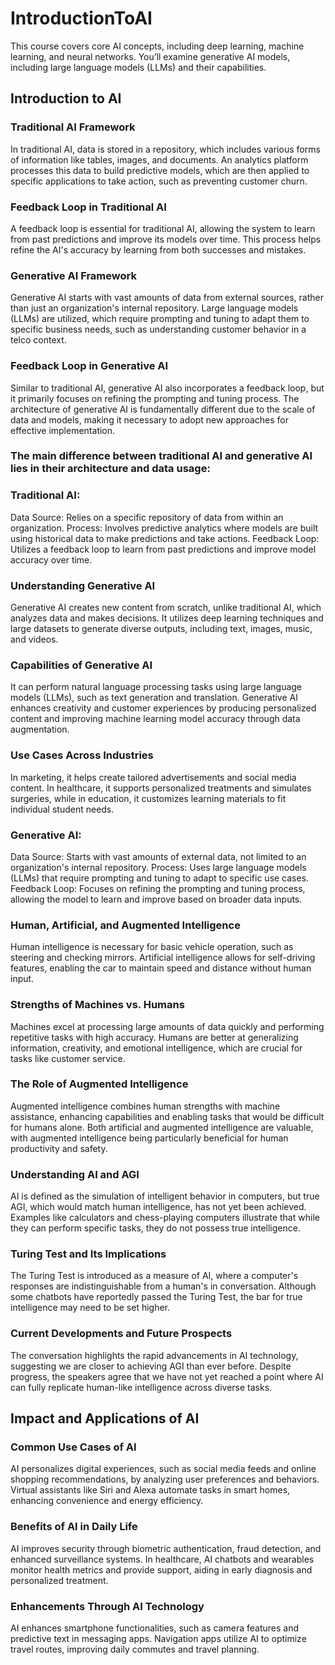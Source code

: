 # IntroductionToAI
This course covers core AI concepts, including deep learning, machine learning, and neural networks. You’ll examine generative AI models, including large language models (LLMs) and their capabilities.


## Introduction to AI

### Traditional AI Framework

In traditional AI, data is stored in a repository, which includes various forms of information like tables, images, and documents.
An analytics platform processes this data to build predictive models, which are then applied to specific applications to take action, such as preventing customer churn.

### Feedback Loop in Traditional AI

A feedback loop is essential for traditional AI, allowing the system to learn from past predictions and improve its models over time.
This process helps refine the AI's accuracy by learning from both successes and mistakes.

### Generative AI Framework

Generative AI starts with vast amounts of data from external sources, rather than just an organization's internal repository.
Large language models (LLMs) are utilized, which require prompting and tuning to adapt them to specific business needs, such as understanding customer behavior in a telco context.

### Feedback Loop in Generative AI

Similar to traditional AI, generative AI also incorporates a feedback loop, but it primarily focuses on refining the prompting and tuning process.
The architecture of generative AI is fundamentally different due to the scale of data and models, making it necessary to adopt new approaches for effective implementation.

### The main difference between traditional AI and generative AI lies in their architecture and data usage:

### Traditional AI:

Data Source: Relies on a specific repository of data from within an organization.
Process: Involves predictive analytics where models are built using historical data to make predictions and take actions.
Feedback Loop: Utilizes a feedback loop to learn from past predictions and improve model accuracy over time.

### Understanding Generative AI

Generative AI creates new content from scratch, unlike traditional AI, which analyzes data and makes decisions.
It utilizes deep learning techniques and large datasets to generate diverse outputs, including text, images, music, and videos.

### Capabilities of Generative AI

It can perform natural language processing tasks using large language models (LLMs), such as text generation and translation.
Generative AI enhances creativity and customer experiences by producing personalized content and improving machine learning model accuracy through data augmentation.

### Use Cases Across Industries

In marketing, it helps create tailored advertisements and social media content.
In healthcare, it supports personalized treatments and simulates surgeries, while in education, it customizes learning materials to fit individual student needs.

### Generative AI:

Data Source: Starts with vast amounts of external data, not limited to an organization's internal repository.
Process: Uses large language models (LLMs) that require prompting and tuning to adapt to specific use cases.
Feedback Loop: Focuses on refining the prompting and tuning process, allowing the model to learn and improve based on broader data inputs.

### Human, Artificial, and Augmented Intelligence

Human intelligence is necessary for basic vehicle operation, such as steering and checking mirrors.
Artificial intelligence allows for self-driving features, enabling the car to maintain speed and distance without human input.

### Strengths of Machines vs. Humans

Machines excel at processing large amounts of data quickly and performing repetitive tasks with high accuracy.
Humans are better at generalizing information, creativity, and emotional intelligence, which are crucial for tasks like customer service.

### The Role of Augmented Intelligence

Augmented intelligence combines human strengths with machine assistance, enhancing capabilities and enabling tasks that would be difficult for humans alone.
Both artificial and augmented intelligence are valuable, with augmented intelligence being particularly beneficial for human productivity and safety.

### Understanding AI and AGI

AI is defined as the simulation of intelligent behavior in computers, but true AGI, which would match human intelligence, has not yet been achieved.
Examples like calculators and chess-playing computers illustrate that while they can perform specific tasks, they do not possess true intelligence.

### Turing Test and Its Implications

The Turing Test is introduced as a measure of AI, where a computer's responses are indistinguishable from a human's in conversation.
Although some chatbots have reportedly passed the Turing Test, the bar for true intelligence may need to be set higher.

### Current Developments and Future Prospects

The conversation highlights the rapid advancements in AI technology, suggesting we are closer to achieving AGI than ever before.
Despite progress, the speakers agree that we have not yet reached a point where AI can fully replicate human-like intelligence across diverse tasks.

## Impact and Applications of AI

### Common Use Cases of AI

AI personalizes digital experiences, such as social media feeds and online shopping recommendations, by analyzing user preferences and behaviors.
Virtual assistants like Siri and Alexa automate tasks in smart homes, enhancing convenience and energy efficiency.

### Benefits of AI in Daily Life

AI improves security through biometric authentication, fraud detection, and enhanced surveillance systems.
In healthcare, AI chatbots and wearables monitor health metrics and provide support, aiding in early diagnosis and personalized treatment.

### Enhancements Through AI Technology

AI enhances smartphone functionalities, such as camera features and predictive text in messaging apps.
Navigation apps utilize AI to optimize travel routes, improving daily commutes and travel planning.
